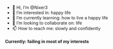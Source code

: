 - 👋 Hi, I’m @Nixer3
- 👀 I’m interested in: happy life
- 🌱 I’m currently learning: how to live a happy life
- 💞️ I’m looking to collaborate on: life
- 📫 How to reach me: slowly and confidently

<h4> Currently: failing in most of my interests

<!---
Nixer3/Nixer3 is a ✨ special ✨ repository because its `README.md` (this file) appears on your GitHub profile.
You can click the Preview link to take a look at your changes.
--->
